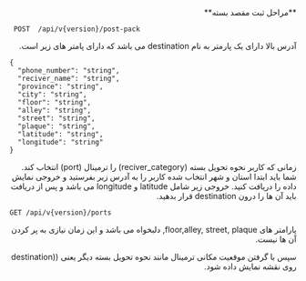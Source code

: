 <div dir='rtl'>
**مراحل ثبت مقصد بسته**
  </div>
  
  ```
   POST  /api/v{version}/post-pack 
  ```
  
<div dir='rtl'>
آدرس بالا دارای یک پارمتر به نام destination  می باشد که دارای پامتر های زیر است.
  </div>
  
  ```
  {
    "phone_number": "string",
    "reciver_name": "string",
    "province": "string",
    "city": "string",
    "floor": "string",
    "alley": "string",
    "street": "string",
    "plaque": "string",
    "latitude": "string",
    "longitude": "string"
  }
  ```
  
<div dir='rtl'>
زمانی که کاربر نحوه تحویل بسته (reciver_category)  را  ترمینال (port) انتخاب کند. شما باید ابتدا استان و شهر انتخاب شده کاربر را به آدرس زیر بفرستید و خروجی نمایش داده را دریافت کنید. خروجی زیر شامل latitude و longitude می باشد و پس از دریافت باید آن ها را درون destination قرار بدهید. 
  </div>
  
  ```
GET /api/v{version}/ports 
  ```
  
  <div dir='rtl'>
  پارامتر های floor,alley, street, plaque,  دلبخواه می باشد و این زمان نیازی به پر کردن آن ها نیست. 

سپس با گرفتن موقعیت مکانی ترمینال مانند نحوه تحویل بسته دیگر یعنی ((destination روی نقشه نمایش داده شود.
</div>

